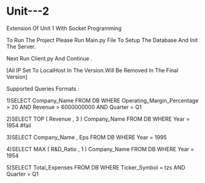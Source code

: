 Unit---2
========



Extension Of Unit 1 With Socket Programming

To Run The Project Please Run Main.py File  To Setup The Database And Init The Server.


Next Run Client.py And Continue .

[All IP Set To LocalHost In The Version.Will Be Removed In The Final Version]


Supported Queries Formats :

1)SELECT Company_Name FROM DB WHERE Operating_Margin_Percentage > 20 AND Revenue > 6000000000 AND Quarter = Q1

2)SELECT TOP  ( Revenue , 3 )  Company_Name FROM DB WHERE Year = 1954 #fail

3)SELECT Company_Name , Eps FROM DB WHERE Year = 1995

4)SELECT MAX ( R&D_Ratio , 1 )  Company_Name FROM DB WHERE Year = 1954

5)SELECT Total_Expenses FROM DB WHERE Ticker_Symbol = tzs AND Quarter = Q1
 